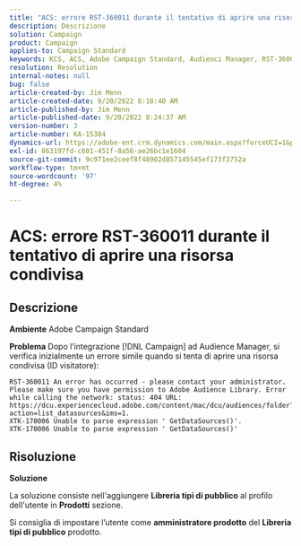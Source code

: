 ```yaml
---
title: "ACS: errore RST-360011 durante il tentativo di aprire una risorsa condivisa"
description: Descrizione
solution: Campaign
product: Campaign
applies-to: Campaign Standard
keywords: KCS, ACS, Adobe Campaign Standard, Audienci Manager, RST-360011, errore, apri risorsa condivisa
resolution: Resolution
internal-notes: null
bug: false
article-created-by: Jim Menn
article-created-date: 9/20/2022 8:18:40 AM
article-published-by: Jim Menn
article-published-date: 9/20/2022 8:24:37 AM
version-number: 3
article-number: KA-15384
dynamics-url: https://adobe-ent.crm.dynamics.com/main.aspx?forceUCI=1&pagetype=entityrecord&etn=knowledgearticle&id=b3a386d3-bc38-ed11-9db1-0022480866ad
exl-id: 863197fd-c601-451f-8a56-ae26bc1e1604
source-git-commit: 9c971ee2ceef8f48902d857145545ef173f3752a
workflow-type: tm+mt
source-wordcount: '97'
ht-degree: 4%

---
```


# ACS: errore RST-360011 durante il tentativo di aprire una risorsa condivisa

## Descrizione


<b>Ambiente</b>
Adobe Campaign Standard

<b>Problema</b>
Dopo l’integrazione [!DNL Campaign] ad Audience Manager, si verifica inizialmente un errore simile quando si tenta di aprire una risorsa condivisa (ID visitatore):


```
RST-360011 An error has occurred - please contact your administrator.
Please make sure you have permission to Adobe Audience Library. Error while calling the network: status: 404 URL: https://dcu.experiencecloud.adobe.com/content/mac/dcu/audiences/folder?action=list_datasources&ims=1.
XTK-170006 Unable to parse expression ' GetDataSources()'.
XTK-170006 Unable to parse expression ' GetDataSources()'
```





## Risoluzione


<b>Soluzione</b>

La soluzione consiste nell&#39;aggiungere <b>Libreria tipi di pubblico</b> al profilo dell&#39;utente in <b>Prodotti</b> sezione.

Si consiglia di impostare l’utente come <b>amministratore prodotto</b> del <b>Libreria tipi di pubblico</b> prodotto.
